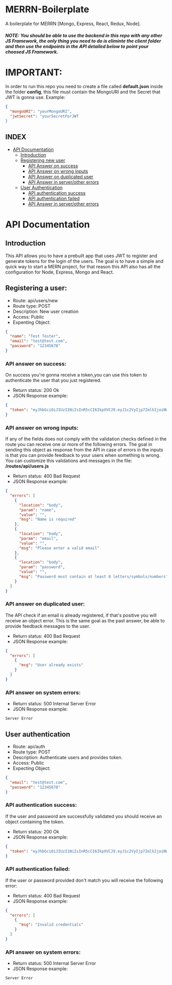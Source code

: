 # MERRN-Boilerplate

A boilerplate for MERRN [Mongo, Express, React, Redux, Node].

##### NOTE: You should be able to use the backend in this repo with any other JS Framework, the only thing you need to do is eliminte the client folder and then use the endpoints in the API detailed below to point your choosed JS Framework.

# IMPORTANT:

In order to run this repo you need to create a file called **default.json** inside the folder **config**, this file must contain the MongoURI and the Secret that JWT is gonna use. Example:

```json
{
  "mongoURI": "yourMongoURI",
  "jwtSecret": "yourSecretForJWT
}
```

## INDEX

- [API Documentation](#api-documentation)
  - [Introduction](#introduction)
  - [Registering new user](#registering-a-user)
    - [API Answer on success](#api-answer-on-success)
    - [API Answer on wrong inputs](#api-answer-on-wrong-inputs)
    - [API Answer on duplicated user](#api-answer-on-duplicated-user)
    - [API Answer in server/other errors](#api-answer-on-system-errors)
  - [User Authentication](#user-authentication)
    - [API authentication success](#api-authentication-success)
    - [API authentication failed](#api-authentication-failed)
    - [API Answer in server/other errors](#api-answer-on-system-errors)

# API Documentation

## Introduction

This API allows you to have a prebuilt app that uses JWT to register and generate tokens for the login of the users. The goal is to have a simple and quick way to start a MERN project, for that reason this API also has all the configuration for Node, Express, Mongo and React.

## Registering a user:

- Route: api/users/new
- Route type: POST
- Description: New user creation
- Access: Public
- Expenting Object:

```json
{
  "name": "Test Tester",
  "email": "test@test.com",
  "password": "12345678"
}
```

### API answer on success:

On success you're gonna receive a token,you can use this token to authenticate the user that you just registered.

- Return status: 200 Ok
- JSON Response example:

```json
{
  "token": "eyJhbGciOiJIUzI1NiIsInR5cCI6IkpXVCJ9.eyJ1c2VyIjp7ImlkIjoiNWNmNzQ4NGU5YThhZmYwYzQ1MjA2NTRiIiwicm9sZSI6IlVzZXIifSwiaWF0IjoxNTU5NzA5Nzc0LCJleHAiOjE1NjAwNjk3NzR9.bEpQsT-BkjAKFu_QJ2tMPDTBJ6bRUcEHH1c_A2xGPmo"
}
```

### API answer on wrong inputs:

If any of the fields does not comply with the validation checks defined in the route you can receive one or more of the following errors. The goal in sending this object as response from the API in case of errors in the inputs is that you can provide feedback to your users when something is wrong. You can customize this validations and messages in the file: **/routes/api/users.js**

- Return status: 400 Bad Request
- JSON Response example:

```json
{
  "errors": [
    {
      "location": "body",
      "param": "name",
      "value": "",
      "msg": "Name is required"
    },
    {
      "location": "body",
      "param": "email",
      "value": "",
      "msg": "Please enter a valid email"
    },
    {
      "location": "body",
      "param": "password",
      "value": "",
      "msg": "Password must contain at least 8 letters/symbols/numbers"
    }
  ]
}
```

### API answer on duplicated user:

The API check if an email is already registered, if that's positive you will receive an object error. This is the same goal as the past answer, be able to provide feedback messages to the user.

- Return status: 400 Bad Request
- JSON Response example:

```json
{
  "errors": [
    {
      "msg": "User already exists"
    }
  ]
}
```

### API answer on system errors:

- Return status: 500 Internal Server Error
- JSON Response example:

```
Server Error
```

## User authentication

- Route: api/auth
- Route type: POST
- Description: Authenticate users and provides token.
- Access: Public
- Expecting Object:

```json
{
  "email": "test@test.com",
  "password": "12345678"
}
```

### API authentication success:

If the user and password are successfully validated you should receive an object containing the token.

- Return status: 200 Ok
- JSON Response example:

```json
{
  "token": "eyJhbGciOiJIUzI1NiIsInR5cCI6IkpXVCJ9.eyJ1c2VyIjp7ImlkIjoiNWNmNzQ4NGU5YThhZmYwYzQ1MjA2NTRiIiwicm9sZSI6IlVzZXIifSwiaWF0IjoxNTU5NzA5Nzc0LCJleHAiOjE1NjAwNjk3NzR9.bEpQsT-BkjAKFu_QJ2tMPDTBJ6bRUcEHH1c_A2xGPmo"
}
```

### API authentication failed:

If the user or password provided don't match you will receive the following error:

- Return status: 400 Bad Request
- JSON Response example:

```json
{
  "errors": [
    {
      "msg": "Invalid credentials"
    }
  ]
}
```

### API answer on system errors:

- Return status: 500 Internal Server Error
- JSON Response example:

```
Server Error
```
